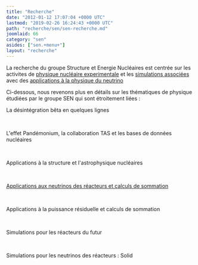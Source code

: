 ```yaml
---
title: "Recherche"
date: "2012-01-12 17:07:04 +0000 UTC"
lastmod: "2019-02-26 16:24:43 +0000 UTC"
path: "recherche/sen/sen-recherche.md"
joomlaid: 66
category: "sen"
asides: ["sen.+menu+"]
layout: "recherche"
---
```

La recherche du groupe Structure et Energie Nucléaires est centrée sur les activites de [physique nucléaire experimentale](fr/component/content/article?id=194) et les [simulations associées](fr/component/content/article?id=193) avec des [applications à la physique du neutrino](fr/component/content/article?id=190)

Ci-dessous, nous revenons plus en détails sur les thématiques de physique étudiées par le groupe SEN qui sont étroitement liées :

La désintégration bêta en quelques lignes

 

L'effet Pandémonium, la collaboration TAS et les bases de données nucléaires

 

Applications à la structure et l'astrophysique nucléaires

 

[Applications aux neutrinos des réacteurs et calculs de sommation](fr/component/content/article?id=190)

 

Applications à la puissance résiduelle et calculs de sommation

 

Simulations pour les réacteurs du futur

 

Simulations pour les neutrinos des réacteurs : Solid
